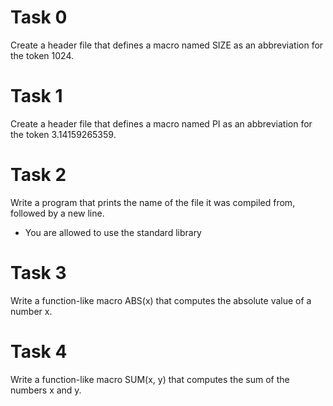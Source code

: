 # Task 0
Create a header file that defines a macro named SIZE as an abbreviation for the token 1024.

# Task 1
Create a header file that defines a macro named PI as an abbreviation for the token 3.14159265359.

# Task 2
Write a program that prints the name of the file it was compiled from, followed by a new line.

* You are allowed to use the standard library

# Task 3
Write a function-like macro ABS(x) that computes the absolute value of a number x.

# Task 4
Write a function-like macro SUM(x, y) that computes the sum of the numbers x and y.
